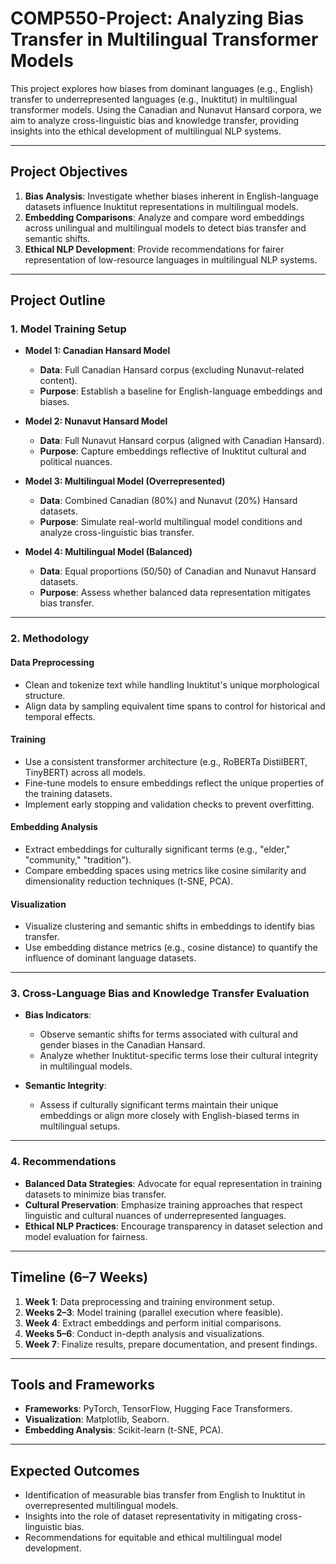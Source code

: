 # COMP550-Project: Analyzing Bias Transfer in Multilingual Transformer Models

This project explores how biases from dominant languages (e.g., English) transfer to underrepresented languages (e.g., Inuktitut) in multilingual transformer models. Using the Canadian and Nunavut Hansard corpora, we aim to analyze cross-linguistic bias and knowledge transfer, providing insights into the ethical development of multilingual NLP systems.

---

## Project Objectives

1. **Bias Analysis**: Investigate whether biases inherent in English-language datasets influence Inuktitut representations in multilingual models.
2. **Embedding Comparisons**: Analyze and compare word embeddings across unilingual and multilingual models to detect bias transfer and semantic shifts.
3. **Ethical NLP Development**: Provide recommendations for fairer representation of low-resource languages in multilingual NLP systems.

---

## Project Outline

### 1. Model Training Setup

- **Model 1: Canadian Hansard Model**  
  - **Data**: Full Canadian Hansard corpus (excluding Nunavut-related content).
  - **Purpose**: Establish a baseline for English-language embeddings and biases.

- **Model 2: Nunavut Hansard Model**  
  - **Data**: Full Nunavut Hansard corpus (aligned with Canadian Hansard).
  - **Purpose**: Capture embeddings reflective of Inuktitut cultural and political nuances.

- **Model 3: Multilingual Model (Overrepresented)**  
  - **Data**: Combined Canadian (80%) and Nunavut (20%) Hansard datasets.  
  - **Purpose**: Simulate real-world multilingual model conditions and analyze cross-linguistic bias transfer.

- **Model 4: Multilingual Model (Balanced)**  
  - **Data**: Equal proportions (50/50) of Canadian and Nunavut Hansard datasets.  
  - **Purpose**: Assess whether balanced data representation mitigates bias transfer.

---

### 2. Methodology

#### Data Preprocessing
- Clean and tokenize text while handling Inuktitut's unique morphological structure.
- Align data by sampling equivalent time spans to control for historical and temporal effects.

#### Training
- Use a consistent transformer architecture (e.g., RoBERTa DistilBERT, TinyBERT) across all models.
- Fine-tune models to ensure embeddings reflect the unique properties of the training datasets.
- Implement early stopping and validation checks to prevent overfitting.

#### Embedding Analysis
- Extract embeddings for culturally significant terms (e.g., "elder," "community," "tradition").
- Compare embedding spaces using metrics like cosine similarity and dimensionality reduction techniques (t-SNE, PCA).

#### Visualization
- Visualize clustering and semantic shifts in embeddings to identify bias transfer.
- Use embedding distance metrics (e.g., cosine distance) to quantify the influence of dominant language datasets.

---

### 3. Cross-Language Bias and Knowledge Transfer Evaluation

- **Bias Indicators**:  
  - Observe semantic shifts for terms associated with cultural and gender biases in the Canadian Hansard.
  - Analyze whether Inuktitut-specific terms lose their cultural integrity in multilingual models.

- **Semantic Integrity**:  
  - Assess if culturally significant terms maintain their unique embeddings or align more closely with English-biased terms in multilingual setups.

---

### 4. Recommendations

- **Balanced Data Strategies**: Advocate for equal representation in training datasets to minimize bias transfer.
- **Cultural Preservation**: Emphasize training approaches that respect linguistic and cultural nuances of underrepresented languages.
- **Ethical NLP Practices**: Encourage transparency in dataset selection and model evaluation for fairness.

---

## Timeline (6–7 Weeks)

1. **Week 1**: Data preprocessing and training environment setup.
2. **Weeks 2–3**: Model training (parallel execution where feasible).
3. **Week 4**: Extract embeddings and perform initial comparisons.
4. **Weeks 5–6**: Conduct in-depth analysis and visualizations.
5. **Week 7**: Finalize results, prepare documentation, and present findings.

---

## Tools and Frameworks

- **Frameworks**: PyTorch, TensorFlow, Hugging Face Transformers.
- **Visualization**: Matplotlib, Seaborn.
- **Embedding Analysis**: Scikit-learn (t-SNE, PCA).

---

## Expected Outcomes

- Identification of measurable bias transfer from English to Inuktitut in overrepresented multilingual models.
- Insights into the role of dataset representativity in mitigating cross-linguistic bias.
- Recommendations for equitable and ethical multilingual model development.
